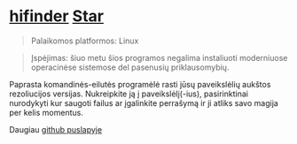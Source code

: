# [hifinder](https://github.com/OzymandiasTheGreat/hifinder) <a class="github-button" href="https://github.com/OzymandiasTheGreat/hifinder" data-icon="octicon-star" data-size="large" data-show-count="true" aria-label="Star OzymandiasTheGreat/hifinder on GitHub">Star</a>

> Palaikomos platformos: <span class="platform">Linux<span>

<div class="warning">

> Įspėjimas: šiuo metu šios programos negalima instaliuoti moderniuose operacinėse sistemose del pasenusių priklausomybių.

</div>

Paprasta komandinės-eilutės programėlė rasti jūsų paveikslėlių aukštos rezoliucijos versijas.
Nukreipkite ją į paveikslėlį(-ius), pasirinktinai nurodykyti kur saugoti failus ar įgalinkite perrašymą ir ji atliks savo magija per kelis momentus.


<div class="more">

Daugiau [github puslapyje](https://github.com/OzymandiasTheGreat/hifinder)

</div>
